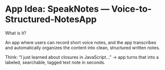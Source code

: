 # App Idea: SpeakNotes — Voice-to-Structured-NotesApp

What is it?

An app where users can record short voice notes, and the app transcribes and automatically organizes the content into clean, structured written notes.

Think:
“I just learned about closures in JavaScript…” → app turns that into a labeled, searchable, tagged text note in seconds.